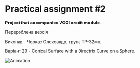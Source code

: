 # Practical assignment #2

**Project that accompanies VGGI credit module.**

Перероблена версія

Виконав - Черкас Олександр, група ТР-32мп.

Варіант 29 - Conical Surface with a Directrix Curve on a Sphere.

![Animation](https://github.com/Oleksandr-Cherkas/Visualization-of-graphical-and-geometric-information/blob/PA2/pa2.gif)
